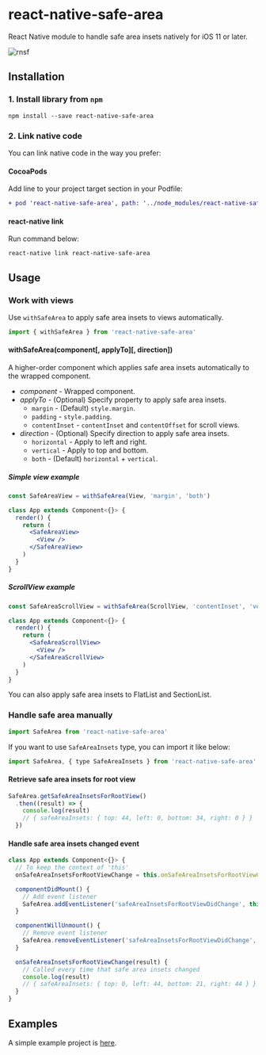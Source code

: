 # react-native-safe-area

React Native module to handle safe area insets natively for iOS 11 or later.

![rnsf](https://user-images.githubusercontent.com/143255/40108466-e64b18d8-5935-11e8-992d-7fa7a636d129.gif)

## Installation

### 1. Install library from `npm`

```shell
npm install --save react-native-safe-area
```

### 2. Link native code

You can link native code in the way you prefer:

#### CocoaPods

Add line to your project target section in your Podfile:

```diff
+ pod 'react-native-safe-area', path: '../node_modules/react-native-safe-area'
```

#### react-native link

Run command below:

```shell
react-native link react-native-safe-area
```

## Usage

### Work with views

Use `withSafeArea` to apply safe area insets to views automatically.

```jsx
import { withSafeArea } from 'react-native-safe-area'
```

#### withSafeArea(component[, applyTo][, direction])

A higher-order component which applies safe area insets automatically to the wrapped component.

- *component* - Wrapped component.
- *applyTo* - (Optional) Specify property to apply safe area insets.
    - `margin` - (Default) `style.margin`.
    - `padding` - `style.padding`.
    - `contentInset` - `contentInset` and `contentOffset` for scroll views.
- *direction* - (Optional) Specify direction to apply safe area insets.
    - `horizontal` - Apply to left and right.
    - `vertical` - Apply to top and bottom.
    - `both` - (Default) `horizontal` + `vertical`.

##### Simple view example

```jsx
const SafeAreaView = withSafeArea(View, 'margin', 'both')

class App extends Component<{}> {
  render() {
    return (
      <SafeAreaView>
        <View />
      </SafeAreaView>
    )
  }
}
```

##### ScrollView example

```jsx
const SafeAreaScrollView = withSafeArea(ScrollView, 'contentInset', 'vertical')

class App extends Component<{}> {
  render() {
    return (
      <SafeAreaScrollView>
        <View />
      </SafeAreaScrollView>
    )
  }
}
```

You can also apply safe area insets to FlatList and SectionList.

### Handle safe area manually


```jsx
import SafeArea from 'react-native-safe-area'
```

If you want to use `SafeAreaInsets` type, you can import it like below:

```jsx
import SafeArea, { type SafeAreaInsets } from 'react-native-safe-area'
```

#### Retrieve safe area insets for root view

```jsx
SafeArea.getSafeAreaInsetsForRootView()
  .then((result) => {
    console.log(result)
    // { safeAreaInsets: { top: 44, left: 0, bottom: 34, right: 0 } }
  })
```

#### Handle safe area insets changed event

```jsx
class App extends Component<{}> {
  // To keep the context of 'this'
  onSafeAreaInsetsForRootViewChange = this.onSafeAreaInsetsForRootViewChange.bind(this)

  componentDidMount() {
    // Add event listener
    SafeArea.addEventListener('safeAreaInsetsForRootViewDidChange', this.onSafeAreaInsetsForRootViewChange)
  }

  componentWillUnmount() {
    // Remove event listener
    SafeArea.removeEventListener('safeAreaInsetsForRootViewDidChange', this.onSafeAreaInsetsForRootViewChange)
  }

  onSafeAreaInsetsForRootViewChange(result) {
    // Called every time that safe area insets changed
    console.log(result)
    // { safeAreaInsets: { top: 0, left: 44, bottom: 21, right: 44 } }
  }
}
```

## Examples

A simple example project is [here](./Examples/RNSafeAreaExample).
